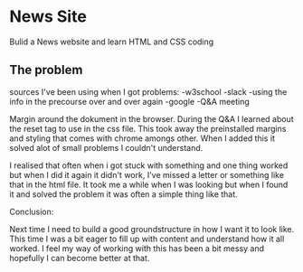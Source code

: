 # News Site

Bulid a News website and learn HTML and CSS coding

## The problem

sources I've been using when I got problems:
-w3school
-slack
-using the info in the precourse over and over again
-google
-Q&A meeting



Margin around the dokument in the browser.
During the Q&A I learned about the reset tag to use in the css file. This took away the preinstalled margins and styling that comes with chrome amongs other. When I added this it solved alot of small problems I couldn't understand. 



I realised that often when i got stuck with something and one thing worked but when I did it again it didn't work, I've missed a letter or something like that in the html file. It took me a while when I was looking but when I found it and solved the problem it was often a simple thing like that.


Conclusion:

Next time I need to build a good groundstructure in how I want it to look like. This time I was a bit eager to fill up with content and understand how it all worked. I feel my way of working with this has been a bit messy and hopefully I can become better at that.
 

